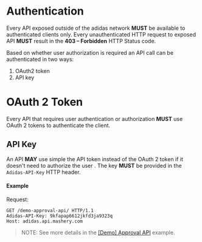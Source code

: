 # Authentication
Every API exposed outside of the adidas network **MUST** be available to authenticated clients only. Every unauthenticated HTTP request to exposed API **MUST** result in the **403 – Forbidden** HTTP Status code.

Based on whether user authorization is required an API call can be authenticated in two ways:

1. OAuth2 token
1. API key

# OAuth 2 Token
Every API that requires user authentication or authorization **MUST** use OAuth 2 tokens to authenticate the client.

## API Key
An API **MAY** use simple the API token instead of the OAuth 2 token if it doesn't need to authorize the user . The key **MUST** be provided in the `Adidas-API-Key` HTTP header.

#### Example

Request:

```
GET /demo-approval-api/ HTTP/1.1
Adidas-API-Key: 9kfapap6612jkfd3ja9323q
Host: adidas.api.mashery.com
```

> NOTE: See more details in the [[Demo] Approval API](http://docs.demoapprovalapi.apiary.io) example.
